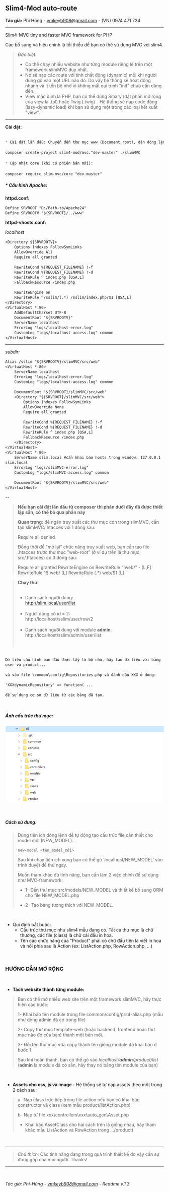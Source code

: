 ## Slim4-Mod auto-route

**Tác giả:** Phi Hùng - vmkeyb908@gmail.com - (VN) 0974 471 724

---

Slim4-MVC tiny and faster MVC framework for PHP

Các bổ sung và hiệu chỉnh là tối thiểu dể bạn có thể sử dụng MVC với slim4.

>
>*Đặc biệt:* 
>	* Có thể chạy nhiều website như từng module riêng lẻ trên một framework slimMVC duy nhất.
>	* Nó sẽ nạp các route với tính chất động (dynamic) mỗi khi người dùng gõ vào một URL nào đó. Do vậy hệ thống sẽ hoạt động nhanh và ít tốn bộ nhớ vì không mất qui trình "init" chưa cần dùng đến.   
>	* View mặc định là PHP, bạn có thể dùng Smary (đặt phần mở rộng của view là .tpl) hoặc Twig (.twig) - Hệ thống sẽ nạp code động (lazy-dynamic load) khi bạn sử dụng một trong các loại kết xuất "view".
>

---

**Cài đặt:**

```markdown

* Cài đặt lần đầu: Chuyển đến thư mục www (Document root), dán dòng lệnh dưới và bấm Enter (slimMVC là tên tùy chọn).

composer create-project slim4-mod/mvc:"dev-master" ./slimMVC

* Cập nhật core (khi có phiên bản mới):

composer require slim-mvc/core "dev-master"

```

##### * Cấu hình Apache:

**httpd.conf:**

	Define SRVROOT "D:/Path-to/Apache24"
	Define SRVROOTV "${SRVROOT}/../www"

**httpd-vhosts.conf:**

*localhost*

	<Directory ${SRVROOTV}>
		Options Indexes FollowSymLinks
		AllowOverride All
		Require all granted
		
		RewriteCond %{REQUEST_FILENAME} !-f
		RewriteCond %{REQUEST_FILENAME} !-d
		RewriteRule ^ index.php [QSA,L]
		FallbackResource /index.php
		
		RewriteEngine on
		RewriteRule ^/sslim/(.*) /sslim/index.php/$1 [QSA,L]
	</Directory>
	<VirtualHost *:80>
		AddDefaultCharset UTF-8
		DocumentRoot "${SRVROOTV}"
		ServerName localhost
		ErrorLog "logs/localhost-error.log"
		CustomLog "logs/localhost-access.log" common
	</VirtualHost>

---

*subdir:*

	Alias /sslim "${SRVROOTV}/slimMVC/src/web" 
	<VirtualHost *:80>
		ServerName localhost
		ErrorLog "logs/localhost-error.log"
		CustomLog "logs/localhost-access.log" common
		
		DocumentRoot "${SRVROOT}/slimMVC/src/web"
		<Directory "${SRVROOT}/slimMVC/src/web">
			Options Indexes FollowSymLinks
			AllowOverride None
			Require all granted
			
			RewriteCond %{REQUEST_FILENAME} !-f
			RewriteCond %{REQUEST_FILENAME} !-d
			RewriteRule ^ index.php [QSA,L]
			FallbackResource /index.php
		</Directory>
	</VirtualHost>
	<VirtualHost *:80>
		ServerName slim.local #cần khai báo hosts trong window: 127.0.0.1 slim.local
		ErrorLog "logs/slimMVC-error.log"
		CustomLog "logs/slimMVC-access.log" common
		
		DocumentRoot "${SRVROOTV}/slimMVC/src/web"
	</VirtualHost>
	
--

>
>	**Nếu bạn cài đặt lần đầu từ composer thì phần dưới đây đã được thiết lập sẵn, có thể bỏ qua phần này**
>
>	**Quan trọng:** để ngăn truy xuất các thư mục con trong slimMVC, cần tạo slimMVC/.htacces với 1 dòng sau:
>	
>	Require all denied
>	
>	Đồng thời để "mở lại" chức năng truy xuất web, bạn cần tạo file .htacces trước thư mục "web-root" (ở ví dụ trên là thư mục src/.htacces) có 3 dòng sau:
>	
>	Require all granted
>	RewriteEngine on
>	RewriteRule "!web/" - [L,F]
>	RewriteRule ^$ web/ [L]
>	RewriteRule (.*) web/$1 [L]
>

>
>**Chạy thử:**
><br><br>
>- Danh sách người dùng:<br>
>http://slim.local/user/list
><br><br>
>- Người dùng có id = 2:<br> 
>http://localhost/sslim/user/row/2
><br><br>
>- Danh sách người dùng với module **admin**:<br>
>http://localhost/sslim/admin/user/list
><br>
> 

```note

Dữ liệu cấu hình ban đầu được lấy từ bộ nhớ, hãy tạo dữ liệu với bảng user và product...

và vào file \common\config\Repositories.php và đánh dấu XXX ở dòng:

'XXXdynamicRepository' => function( ...

để sử dụng cơ sở dữ liệu từ các bảng đã tạo.

```

<br>

##### Ảnh cấu trúc thư mục:

![common/docs/dir-struct.PNG](common/docs/dir-struct.PNG "Cấu trúc thư mục...")

<br>

##### Cách sử dụng:

>
>Dùng tiện ích dòng lệnh để tự động tạo cấu trúc file cần thiết cho model mới (NEW_MODEL).
>
> ```
> new-model <tên_model_mới>
> ```
>
>Sau khi chạy tiện ích xong bạn có thể gõ 'localhost/NEW_MODEL' vào trình duyệt để thử ngay.
>
>Muốn tham khảo đủ tính năng, bạn cần làm 2 việc chính để sử dụng như MVC-framework:
>
>* 1- Đến thư mục src/models/NEW_MODEL và thiết kế bổ sung ORM cho file NEW_MODEL.php
>
>* 2- Tạo bảng tương thích với NEW_MODEL.
>
> 

<br>

* Qui định bắt buộc:
	- Cấu trúc thư mục như slim4 mẫu đang có. Tất cả thư mục là chữ thường, các file (class) là chữ cái đầu in hoa.
	- Tên các chức năng của "Product" phải có chữ đầu tiên là viết in hoa và nối phía sau là Action (ex: ListAction.php, RowAction.php, ...)

<br>

### HƯỚNG DẪN MỞ RỘNG

<br>

* **Tách website thành từng module:**

>
>	Bạn có thể mở nhiều web site trên một framework slimMVC, hãy thực hiện các bước:
>
>	1- Khai báo tên module trong file common/config/prs4-alias.php (mẫu như dòng admin đã có trong file)
>
>	2- Copy thư mục template-web (hoặc backend, frontend hoặc thư mục nào đó của bạn) thành một bản mới.
>
>	3- Đổi tên thư mục vừa copy thành tên giống module đã khai báo ở bước 1.
>
>	Sau khi hoàn thành, bạn có thể gõ vào *localhost/**admin**/product/list*<br>
>	(**admin** là module đã có sẵn, hãy thay nó bằng tên module của bạn)
>

<br>

* **Assets cho css, js và image -** Hệ thống sẽ tự nạp assets theo một trong 2 cách sau:

>
>
>	a- Nạp class trực tiếp trong file action nếu bạn có khai báo constructor và class (xem mẫu product/listAction.php)
>
>	b- Nạp từ file xxx\controllers\xxx\auto_gen\Asset.php
>
>	* Khai báo AssetClass cho hai cách trên là giống nhau, hãy tham khảo mẫu ListAction và RowAction trong .../product)
>

<br>
<hr>

>
> *Chú thich:* Các tính năng đang trong quá trình thiết kế do vậy cần sự đóng góp của mọi người. Thanks!
>

<hr>
<br>

*Tác giả: Phi-Hùng - vmkeyb908@gmail.com - Readme v.1.3*